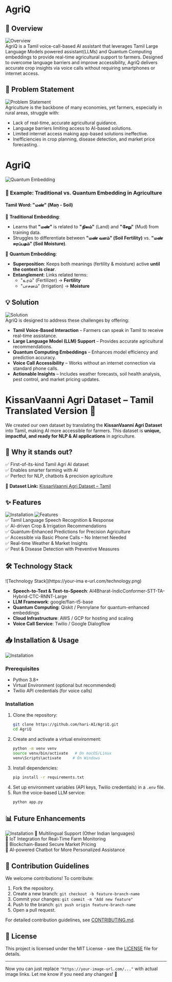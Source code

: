 # AgriQ  

## 📌 Overview  
![Overview](https://github.com/harih-AI/AgriQ/blob/daac0cb5ec6271ec7834f9c563327fd8163a3562/New%20folder/WhatsApp%20Image%202025-03-29%20at%2007.11.58_6f4e19e1.jpg)  
AgriQ is a Tamil voice-call-based AI assistant that leverages Tamil Large Language Models powered assistant(LLMs) and Quantum Computing embeddings to provide real-time agricultural support to farmers. Designed to overcome language barriers and improve accessibility, AgriQ delivers accurate crop insights via voice calls without requiring smartphones or internet access.  

## 🚀 Problem Statement  
![Problem Statement](https://github.com/harih-AI/AgriQ/blob/c53cfcc5787ec0bd9dbe8e2d17740c786a6924a2/New%20folder/WhatsApp%20Image%202025-03-29%20at%2007.12.15_bab7f140.jpg)  
Agriculture is the backbone of many economies, yet farmers, especially in rural areas, struggle with:  
- Lack of real-time, accurate agricultural guidance.  
- Language barriers limiting access to AI-based solutions.  
- Limited internet access making app-based solutions ineffective.  
- Inefficiencies in crop planning, disease detection, and market price forecasting.  

# AgriQ  

![Quantum Embedding](https://github.com/harih-AI/AgriQ/blob/bb96ebefcf90948280c465842bfc39b9a4272aeb/New%20folder/WhatsApp%20Image%202025-03-29%20at%2007.12.24_34621df2.jpg)  

### 🌾 Example: Traditional vs. Quantum Embedding in Agriculture  
#### Tamil Word: **"மண்" (Maṇ - Soil)**  

🔹 **Traditional Embedding**:  
- Learns that **"மண்"** is related to **"நிலம்"** (Land) and **"சேறு"** (Mud) from training data.  
- Struggles to differentiate between **"மண் வளம்" (Soil Fertility)** vs. **"மண் ஈரப்பதம்" (Soil Moisture)**.  

🔹 **Quantum Embedding**:  
- **Superposition**: Keeps both meanings (fertility & moisture) active **until the context is clear**.  
- **Entanglement**: Links related terms:  
  - "உரம்" (Fertilizer) → **Fertility**  
  - "பாசனம்" (Irrigation) → **Moisture**  

## 💡 Solution  
![Solution](https://github.com/harih-AI/AgriQ/blob/8723cf6854dd43e43e3f839dd18ab943130b0c4f/New%20folder/WhatsApp%20Image%202025-03-29%20at%2007.12.14_d899ac98.jpg)  
AgriQ is designed to address these challenges by offering:  
- **Tamil Voice-Based Interaction** – Farmers can speak in Tamil to receive real-time assistance.  
- **Large Language Model (LLM) Support** – Provides accurate agricultural recommendations.  
- **Quantum Computing Embeddings** – Enhances model efficiency and prediction accuracy.  
- **Voice Call Accessibility** – Works without an internet connection via standard phone calls.  
- **Actionable Insights** – Includes weather forecasts, soil health analysis, pest control, and market pricing updates.  

# KissanVaanni Agri Dataset – Tamil Translated Version 🌱  

We created our own dataset by translating the **KissanVaanni Agri Dataset** into Tamil, making AI more accessible for farmers. This dataset is **unique, impactful, and ready for NLP & AI applications** in agriculture.  

## 🚀 Why it stands out?  
✅ First-of-its-kind Tamil Agri AI dataset  
✅ Enables smarter farming with AI  
✅ Perfect for NLP, chatbots & precision agriculture  

📌 **Dataset Link:** [KissanVaanni Agri Dataset – Tamil](https://github.com/harih-AI/AgriQ/tree/ed31af5373b1a0edf1f7d5632f4b21332afa46b5/our%20data)




## ✨ Features  
![Installation](https://github.com/harih-AI/AgriQ/blob/e1351cef07d1092e7e8ad7919a97c60a124adf15/New%20folder/WhatsApp%20Image%202025-03-29%20at%2007.31.11_5fe09dca.jpg)
![Features](https://your-image-url.com/feat)  
✅ Tamil Language Speech Recognition & Response  
✅ AI-driven Crop & Irrigation Recommendations  
✅ Quantum-Enhanced Predictions for Precision Agriculture  
✅ Accessible via Basic Phone Calls – No Internet Needed  
✅ Real-time Weather & Market Insights  
✅ Pest & Disease Detection with Preventive Measures  

## 🛠️ Technology Stack  
![Technology Stack](https://your-ima
e-url.com/technology.png)  
- **Speech-to-Text & Text-to-Speech**: AI4Bharat-IndicConformer-STT-TA-Hybrid-CTC-RNNT-Large  
- **LLM Framework**: google/flan-t5-base  
- **Quantum Computing**: Qiskit / Pennylane for quantum-enhanced embeddings  
- **Cloud Infrastructure**: AWS / GCP for hosting and scaling  
- **Voice Call Service**: Twilio / Google Dialogflow  

## 📥 Installation & Usage  
![Installation](https://your-image-url.com/installation.png)  

### Prerequisites  
- Python 3.8+  
- Virtual Environment (optional but recommended)  
- Twilio API credentials (for voice calls)  

### Installation  
1. Clone the repository:  
   ```bash
   git clone https://github.com/hari-AI/AgriQ.git
   cd AgriQ
   ```  
2. Create and activate a virtual environment:  
   ```bash
   python -m venv venv
   source venv/bin/activate   # On macOS/Linux
   venv\Scripts\activate     # On Windows
   ```  
3. Install dependencies:  
   ```bash
   pip install -r requirements.txt
   ```  
4. Set up environment variables (API keys, Twilio credentials) in a `.env` file.  
5. Run the voice-based LLM service:  
   ```bash
   python app.py
   ```  

## 📊 Future Enhancements  
![Installation](https://github.com/harih-AI/AgriQ/blob/5adeec2c7ca4a547c285289c8ba649a6d6d50a18/New%20folder/WhatsApp%20Image%202025-03-29%20at%2007.12.14_08f047f5.jpg)
🔹 Multilingual Support (Other Indian languages)  
🔹 IoT Integration for Real-Time Farm Monitoring  
🔹 Blockchain-Based Secure Market Pricing  
🔹 AI-powered Chatbot for More Personalized Assistance  

## 🤝 Contribution Guidelines   
We welcome contributions! To contribute:  
1. Fork the repository.  
2. Create a new branch: `git checkout -b feature-branch-name`  
3. Commit your changes: `git commit -m "Add new feature"`  
4. Push to the branch: `git push origin feature-branch-name`  
5. Open a pull request.  

For detailed contribution guidelines, see [CONTRIBUTING.md](CONTRIBUTING.md).  

## 📜 License  
This project is licensed under the MIT License - see the [LICENSE](LICENSE) file for details.  

---

Now you can just replace `"https://your-image-url.com/..."` with actual image links. Let me know if you need any changes! 🚀

